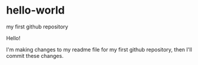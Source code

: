 # hello-world
my first github repository

Hello!

I'm making changes to my readme file for my first github repository, then I'll commit these changes.
